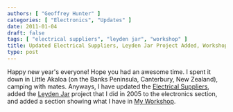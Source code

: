 ```yaml
---
authors: [ "Geoffrey Hunter" ]
categories: [ "Electronics", "Updates" ]
date: 2011-01-04
draft: false
tags: [ "electrical suppliers", "leyden jar", "workshop" ]
title: Updated Electrical Suppliers, Leyden Jar Project Added, Workshop Images Uploaded
type: post
---
```


Happy new year's everyone! Hope you had an awesome time. I spent it down in Little Akaloa (on the Banks Peninsula, Canterbury, New Zealand), camping with mates. Anyways, I have updated the [Electrical Suppliers](/electronics/general/electrical-suppliers/), added the [Leyden Jar](/electronics/projects/leyden-jars-high-voltage-bottle-capacitors) project that I did in 2005 to the electronics section, and added a section showing what I have in [My Workshop](/electronics/general/my-workshop/).
